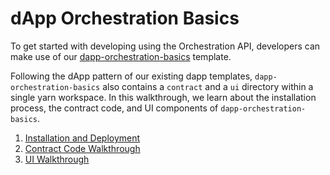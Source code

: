 # dApp Orchestration Basics

To get started with developing using the Orchestration API, developers can make use of our [dapp-orchestration-basics](https://github.com/Agoric/dapp-orchestration-basics) template.

Following the dApp pattern of our existing dapp templates, `dapp-orchestration-basics` also contains a `contract` and a `ui`
directory within a single yarn workspace. In this walkthrough, we learn about the installation process, the contract
code, and UI components of `dapp-orchestration-basics`.

1. [Installation and Deployment](installation)
2. [Contract Code Walkthrough](contract)
3. [UI Walkthrough](ui)
